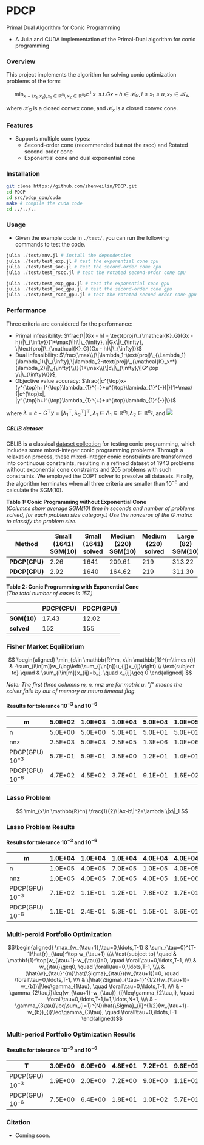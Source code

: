 # PDCP
Primal Dual Algorithm for Conic Programming
- A Julia and CUDA implementation of the Primal-Dual algorithm for conic programming

### Overview
This project implements the algorithm for solving conic optimization problems of the form:

$$\min_{x=(x_1,x_2),x_1\in \mathbb{R}^{n_1}, x_2\in \mathbb{R}^{n_2}} c^{\top} x\ \  \text{s.t.} Gx-h\in \mathcal{K}_G, l\leq x_1\leq u, x_2 \in \mathcal{K}_x,$$

where $\mathcal{K}_G$ is a closed convex cone, and $\mathcal{K}_x$ is a closed convex cone.



### Features
- Supports multiple cone types:
    - Second-order cone (recommended but not the rsoc) and Rotated second-order cone
    - Exponential cone and dual exponential cone


### Installation
```bash
git clone https://github.com/zhenweilin/PDCP.git
cd PDCP
cd src/pdcp_gpu/cuda
make # compile the cuda code
cd ../../..
```


### Usage
- Given the example code in `./test/`, you can run the following commands to test the code.
```julia
julia ./test/env.jl # install the dependencies
julia ./test/test_exp.jl # test the exponential cone cpu
julia ./test/test_soc.jl # test the second-order cone cpu
julia ./test/test_rsoc.jl # test the rotated second-order cone cpu

julia ./test/test_exp_gpu.jl # test the exponential cone gpu
julia ./test/test_soc_gpu.jl # test the second-order cone gpu
julia ./test/test_rsoc_gpu.jl # test the rotated second-order cone gpu
```


### Performance
Three criteria are considered for the performance:
- Primal infeasibility: $\frac{\|(Gx - h) - \text{proj}\_{\mathcal{K}_G}(Gx - h)\|\_{\infty}}{1+\max(\|h\|\_{\infty}, \|Gx\|\_{\infty}, \|\text{proj}\_{\mathcal{K}_G}(Gx - h)\|\_{\infty})}$
- Dual infeasibility: $\frac{\max\\{\|\lambda_1-\text{proj}\_{\Lambda_1}(\lambda_1)\|\_{\infty},\|\lambda_2-\text{proj}\_{\mathcal{K}_x^*}(\lambda_2)\|\_{\infty}\\}}{1+\max\\{\|c\|\_{\infty},\|G^\top y\|\_{\infty}\\}}$, 
- Objective value accuracy: $\frac{|c^{\top}x-(y^{\top}h+l^{\top}\lambda_{1}^{+}+u^{\top}\lambda_{1}^{-})|}{1+\max\{|c^{\top}x|, |y^{\top}h+l^{\top}\lambda_{1}^{+}+u^{\top}\lambda_{1}^{-}|\}}$

where $\lambda=c-G^{\top}y=[\lambda_{1}^{\top},\lambda_{2}^{\top}]^{\top},\lambda_1\in \Lambda_1 \subseteq \mathbb{R}^{n_1}, \lambda_2\in \mathbb{R}^{n_2}$, and 
![](https://latex.codecogs.com/svg.image?$\Lambda_{1}=\begin{cases}0&\text{if}l_{i}=-\infty,\,u_{i}=&plus;\infty,\\[5pt]\mathbb{R}^{-}&\text{if}l_{i}=-\infty,\,u_{i}\in\mathbb{R},\\[5pt]\mathbb{R}^{&plus;}&\text{if}l_{i}\in\mathbb{R},\,u_{i}=&plus;\infty,\\[5pt]\mathbb{R}&\text{otherwise}\end{cases}$)


##### CBLIB dataset
CBLIB is a classical [dataset collection](https://cblib.zib.de/download/all/) for testing conic programming, which includes some mixed-integer conic programming problems. Through a relaxation process, these mixed-integer conic constraints are transformed into continuous constraints, resulting in a refined dataset of 1943 problems without exponential cone constraints and 205 problems with such constraints. We employed the COPT solver to presolve all datasets.
Finally, the algorithm terminates when all three criteria are smaller than $10^{-6}$ and calculate the SGM(10).

**Table 1: Conic Programming without Exponential Cone**  
*(Columns show average SGM(10) time in seconds and number of problems solved, for each problem size category.) Use the nonzeros of the G matrix to classify the problem size.*

| **Method**      | **Small (1641)<br>SGM(10)** | **Small (1641)<br>solved** | **Medium (220)<br>SGM(10)** | **Medium (220)<br>solved** | **Large (82)<br>SGM(10)** | **Large (82)<br>solved** | **Total (1943)<br>SGM(10)** | **Total (1943)<br>solved** |
|-----------------|-----------------------------|----------------------------|-----------------------------|----------------------------|---------------------------|---------------------------|-----------------------------|----------------------------|
| **PDCP(CPU)**   | 2.26                       | 1641                       | 209.61                      | 219                        | 313.22                    | 80                        | 2.74                        | 1940                       |
| **PDCP(GPU)**   | 2.92                       | 1640                       | 164.62                      | 219                        | 311.30                    | 82                        | 2.27                        | 1941                       |


**Table 2: Conic Programming with Exponential Cone**  
*(The total number of cases is 157.)*

|                | **PDCP(CPU)** | **PDCP(GPU)** |
|----------------|----------------|------------|
| **SGM(10)**    | 17.43          | 12.02       |
| **solved**     | 152           | 155        |


### Fisher Market Equilibrium
$$
\begin{aligned}
\min_{p\in \mathbb{R}^m, x\in \mathbb{R}^{m\times n}} & -\sum_{i\in[m]}w_i\log\left(\sum_{j\in[n]}u_{ij}x_{ij}\right) \\
\text{subject to} \quad & \sum_{i\in[m]}x_{ij}=b_j, \quad x_{ij}\geq 0
\end{aligned}
$$


*Note: The first three columns m, n, nnz are for matrix u. "f" means the solver fails by out of memory or return timeout flag.*

#### Results for tolerance $10^{-3}$ and $10^{-6}$
| m | 5.0E+02 | 1.0E+03 | 1.0E+04 | 5.0E+04 | 1.0E+05 | 1.0E+05 | 1.0E+05 | 1.2E+05 | 1.5E+05 | 1.8E+05 | 2.0E+05 | 2.2E+05 | 2.5E+05 | 2.8E+05 |
|---|----|----|----|----|----|----|----|----|----|----|----|----|----|----|
| n | 5.0E+00 | 5.0E+00 | 5.0E+01 | 5.0E+01 | 5.0E+01 | 5.0E+02 | 1.0E+03 | 1.0E+03 | 1.0E+03 | 1.0E+03 | 1.0E+03 | 1.0E+03 | 1.0E+03 | 1.0E+03 |
| nnz | 2.5E+03 | 5.0E+03 | 2.5E+05 | 1.3E+06 | 1.0E+06 | 1.0E+07 | 2.0E+07 | 2.5E+07 | 3.0E+07 | 3.5E+07 | 4.0E+07 | 4.5E+07 | 5.0E+07 | 5.5E+07 |
| PDCP(GPU) $10^{-3}$ | 5.7E-01 | 5.9E-01 | 3.5E+00 | 1.2E+01 | 1.4E+01 | 4.2E+02 | 3.8E+02 | 5.9E+02 | 6.6E+02 | 1.1E+03 | 1.0E+03 | 1.3E+03 | 1.8E+03 | 1.6E+03 |
| PDCP(GPU) $10^{-6}$ |  4.7E+02 | 4.5E+02 | 3.7E+01 | 9.1E+01 | 1.6E+02 |2.9E+03 | 3.3E+03 | 5.0E+03 | 1.0E+04  | 7.3E+03 | 1.6E+04 | 9.4E+03  | 1.2E+04 | 1.2E+04 |



### Lasso Problem 
$$
\min_{x\in \mathbb{R}^n} \frac{1}{2}\|Ax-b\|^2+\lambda \|x\|_1
$$

### Lasso Problem Results

#### Results for tolerance $10^{-3}$ and $10^{-6}$

| m | 1.0E+04 | 1.0E+04 | 1.0E+04 | 4.0E+04 | 4.0E+04 | 4.0E+04 | 7.0E+04 | 7.0E+04 | 7.0E+04 | 1.0E+05 | 1.0E+05 | 1.0E+05 | 4.0E+05 | 4.0E+05 | 4.0E+05 | 7.0E+05 | 7.0E+05 | 7.0E+05 | 7.5E+05 |
|---|----|----|----|----|----|----|----|----|----|----|----|----|----|----|----|----|----|----|----|
| n | 1.0E+05 | 4.0E+05 | 7.0E+05 | 1.0E+05 | 4.0E+05 | 7.0E+05 | 1.0E+05 | 4.0E+05 | 7.0E+05 | 1.0E+06 | 4.0E+06 | 7.0E+06 | 1.0E+06 | 4.0E+06 | 7.0E+06 | 1.0E+06 | 4.0E+06 | 7.0E+06 | 7.5E+06 |
| nnz | 1.0E+05 | 4.0E+05 | 7.0E+05 | 4.0E+05 | 1.6E+06 | 2.8E+06 | 7.0E+05 | 2.8E+06 | 4.9E+06 | 1.0E+07 | 4.0E+07 | 7.0E+07 | 4.0E+07 | 1.6E+08 | 2.8E+08 | 7.0E+07 | 2.8E+08 | 4.9E+08 | 5.6E+08 |
| PDCP(GPU) $10^{-3}$ | 7.1E-02 | 1.1E-01 | 1.2E-01 | 7.8E-02 | 1.7E-01 | 3.0E-01 | 1.3E-01 | 2.6E-01 | 2.9E-01 | 5.5E-01 | 9.1E+00 | 1.9E+01 | 3.3E+00 | 3.6E+01 | 1.2E+02 | 5.6E+00 | 6.2E+01 | 3.2E+02 | 4.7E+02 |
| PDCP(GPU) $10^{-6}$ | 1.1E-01 | 2.4E-01 | 5.3E-01 | 1.5E-01 | 3.6E-01 | 6.1E-01 | 2.1E-01 | 5.9E-01 | 8.4E-01 | 1.4E+00 | 2.6E+01 | 5.6E+01 | 7.5E+00 | 8.0E+01 | 2.6E+02 | 1.3E+01 | 2.6E+02 | 5.2E+02 | 6.0E+02 |

### Multi-peroid Portfolio Optimization
$$\begin{aligned}
\max_{w_{\tau+1},\tau=0,\ldots,T-1} & \sum_{\tau=0}^{T-1}\hat{r}_{\tau}^\top w_{\tau+1} \\\\
\text{subject to} \quad & \mathbf{1}^\top(w_{\tau+1}-w_{\tau})=0, \quad \forall\tau=0,\ldots,T-1, \\\\
& w_{\tau}\geq0, \quad \forall\tau=0,\ldots,T-1, \\\\
& (\hat{w}_{\tau}^{m}\hat{\Sigma}_{\tau})(w_{\tau+1})=0, \quad \forall\tau=0,\ldots,T-1, \\\\
& \|\hat{\Sigma}_{\tau+1}^{1/2}(w_{\tau+1}-w_{b})\|\leq\gamma_{1\tau}, \quad \forall\tau=0,\ldots,T-1, \\\\
& -\gamma_{2\tau,i}\leq(w_{\tau+1}-w_{\tau})_{i}\leq\gamma_{2\tau,i}, \quad \forall\tau=0,\ldots,T-1,i=1,\ldots,N+1, \\\\
& -\gamma_{3\tau}\leq\sum_{i=1}^{N}\hat{\Sigma}_{ii}^{1/2}(w_{\tau+1}-w_{b})_{i}\leq\gamma_{3\tau}, \quad \forall\tau=0,\ldots,T-1
\end{aligned}$$

### Multi-period Portfolio Optimization Results

#### Results for tolerance $10^{-3}$ and $10^{-6}$

| T | 3.0E+00 | 6.0E+00 | 4.8E+01 | 7.2E+01 | 9.6E+01 | 3.6E+02 | 7.2E+02 | 1.4E+03 | 2.2E+03 | 2.9E+03 | 3.6E+03 |
|---|----|----|----|----|----|----|----|----|----|----|----|
| PDCP(GPU) $10^{-3}$ | 1.9E+00 | 2.0E+00 | 7.2E+00 | 9.0E+00 | 1.1E+01 | 5.1E+01 | 7.1E+01 | 4.9E+02 | 5.8E+02 | 9.3E+02 | 1.1E+03 |
| PDCP(GPU) $10^{-6}$ | 7.5E+00 | 6.4E+00 | 1.8E+01 | 1.0E+02 | 5.7E+01 | 4.2E+02 | 1.4E+03 | 3.4E+03 | 1.0E+03 | 6.5E+03 | 9.0E+03 |



### Citation
- Coming soon.
